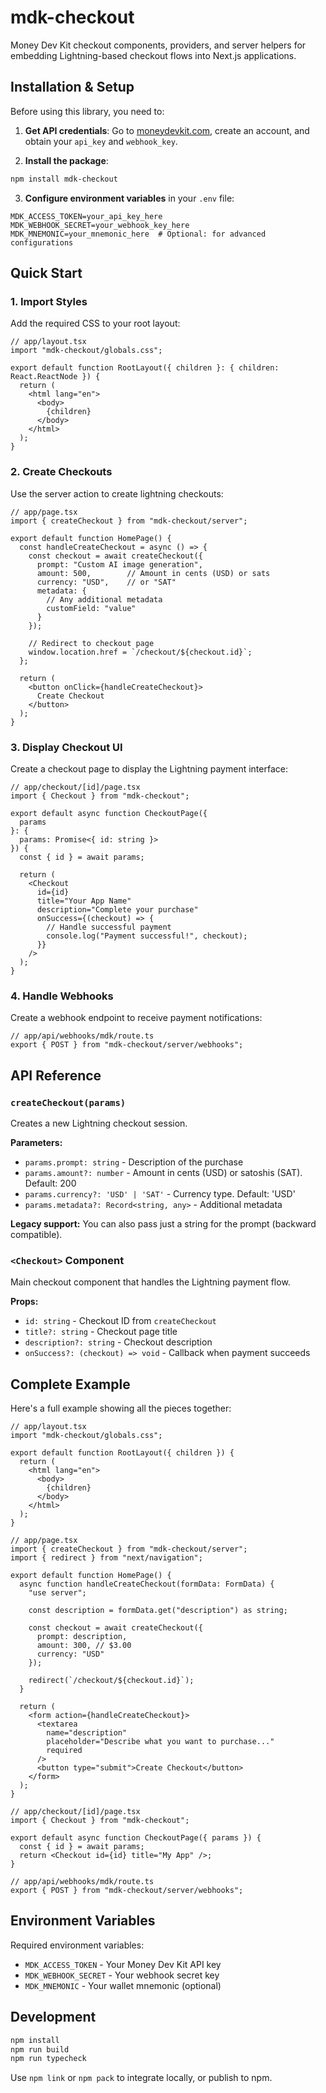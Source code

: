 # mdk-checkout

Money Dev Kit checkout components, providers, and server helpers for embedding Lightning-based checkout flows into Next.js applications.

## Installation & Setup

Before using this library, you need to:

1. **Get API credentials**: Go to [moneydevkit.com](https://moneydevkit.com), create an account, and obtain your `api_key` and `webhook_key`.

2. **Install the package**:
```bash
npm install mdk-checkout
```

3. **Configure environment variables** in your `.env` file:
```env
MDK_ACCESS_TOKEN=your_api_key_here
MDK_WEBHOOK_SECRET=your_webhook_key_here
MDK_MNEMONIC=your_mnemonic_here  # Optional: for advanced configurations
```

## Quick Start

### 1. Import Styles

Add the required CSS to your root layout:

```tsx
// app/layout.tsx
import "mdk-checkout/globals.css";

export default function RootLayout({ children }: { children: React.ReactNode }) {
  return (
    <html lang="en">
      <body>
        {children}
      </body>
    </html>
  );
}
```

### 2. Create Checkouts

Use the server action to create lightning checkouts:

```tsx
// app/page.tsx
import { createCheckout } from "mdk-checkout/server";

export default function HomePage() {
  const handleCreateCheckout = async () => {
    const checkout = await createCheckout({
      prompt: "Custom AI image generation",
      amount: 500,        // Amount in cents (USD) or sats
      currency: "USD",    // or "SAT"
      metadata: {
        // Any additional metadata
        customField: "value"
      }
    });

    // Redirect to checkout page
    window.location.href = `/checkout/${checkout.id}`;
  };

  return (
    <button onClick={handleCreateCheckout}>
      Create Checkout
    </button>
  );
}
```

### 3. Display Checkout UI

Create a checkout page to display the Lightning payment interface:

```tsx
// app/checkout/[id]/page.tsx
import { Checkout } from "mdk-checkout";

export default async function CheckoutPage({
  params
}: {
  params: Promise<{ id: string }>
}) {
  const { id } = await params;

  return (
    <Checkout
      id={id}
      title="Your App Name"
      description="Complete your purchase"
      onSuccess={(checkout) => {
        // Handle successful payment
        console.log("Payment successful!", checkout);
      }}
    />
  );
}
```

### 4. Handle Webhooks

Create a webhook endpoint to receive payment notifications:

```tsx
// app/api/webhooks/mdk/route.ts
export { POST } from "mdk-checkout/server/webhooks";
```

## API Reference

### `createCheckout(params)`

Creates a new Lightning checkout session.

**Parameters:**
- `params.prompt: string` - Description of the purchase
- `params.amount?: number` - Amount in cents (USD) or satoshis (SAT). Default: 200
- `params.currency?: 'USD' | 'SAT'` - Currency type. Default: 'USD'
- `params.metadata?: Record<string, any>` - Additional metadata

**Legacy support:** You can also pass just a string for the prompt (backward compatible).

### `<Checkout>` Component

Main checkout component that handles the Lightning payment flow.

**Props:**
- `id: string` - Checkout ID from `createCheckout`
- `title?: string` - Checkout page title
- `description?: string` - Checkout description
- `onSuccess?: (checkout) => void` - Callback when payment succeeds


## Complete Example

Here's a full example showing all the pieces together:

```tsx
// app/layout.tsx
import "mdk-checkout/globals.css";

export default function RootLayout({ children }) {
  return (
    <html lang="en">
      <body>
        {children}
      </body>
    </html>
  );
}

// app/page.tsx
import { createCheckout } from "mdk-checkout/server";
import { redirect } from "next/navigation";

export default function HomePage() {
  async function handleCreateCheckout(formData: FormData) {
    "use server";

    const description = formData.get("description") as string;

    const checkout = await createCheckout({
      prompt: description,
      amount: 300, // $3.00
      currency: "USD"
    });

    redirect(`/checkout/${checkout.id}`);
  }

  return (
    <form action={handleCreateCheckout}>
      <textarea
        name="description"
        placeholder="Describe what you want to purchase..."
        required
      />
      <button type="submit">Create Checkout</button>
    </form>
  );
}

// app/checkout/[id]/page.tsx
import { Checkout } from "mdk-checkout";

export default async function CheckoutPage({ params }) {
  const { id } = await params;
  return <Checkout id={id} title="My App" />;
}

// app/api/webhooks/mdk/route.ts
export { POST } from "mdk-checkout/server/webhooks";
```


## Environment Variables

Required environment variables:

- `MDK_ACCESS_TOKEN` - Your Money Dev Kit API key
- `MDK_WEBHOOK_SECRET` - Your webhook secret key
- `MDK_MNEMONIC` - Your wallet mnemonic (optional)

## Development

```bash
npm install
npm run build
npm run typecheck
```

Use `npm link` or `npm pack` to integrate locally, or publish to npm.
